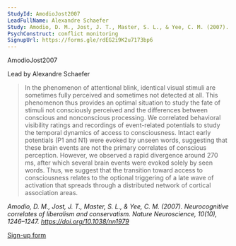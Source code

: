 ```yaml
---
StudyId: AmodioJost2007
LeadFullName: Alexandre Schaefer
Study: Amodio, D. M., Jost, J. T., Master, S. L., & Yee, C. M. (2007). Neurocognitive correlates of liberalism and conservatism. Nature Neuroscience, 10(10), 1246–1247. https://doi.org/10.1038/nn1979
PsychConstruct: conflict monitoring
SignupUrl: https://forms.gle/rdEG2i9K2u7173bp6
---
```


 AmodioJost2007

Lead by Alexandre Schaefer

> In the phenomenon of attentional blink, identical visual stimuli are sometimes fully perceived and sometimes not detected at all. This phenomenon thus provides an optimal situation to study the fate of stimuli not consciously perceived and the differences between conscious and nonconscious processing. We correlated behavioral visibility ratings and recordings of event-related potentials to study the temporal dynamics of access to consciousness. Intact early potentials (P1 and N1) were evoked by unseen words, suggesting that these brain events are not the primary correlates of conscious perception. However, we observed a rapid divergence around 270 ms, after which several brain events were evoked solely by seen words. Thus, we suggest that the transition toward access to consciousness relates to the optional triggering of a late wave of activation that spreads through a distributed network of cortical association areas.

<i>Amodio, D. M., Jost, J. T., Master, S. L., & Yee, C. M. (2007). Neurocognitive correlates of liberalism and conservatism. Nature Neuroscience, 10(10), 1246–1247. https://doi.org/10.1038/nn1979</i>

[Sign-up form](https://forms.gle/rdEG2i9K2u7173bp6)